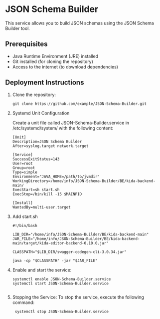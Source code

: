 # JSON Schema Builder

This service allows you to build JSON schemas using the JSON Schema Builder tool.

## Prerequisites

- Java Runtime Environment (JRE) installed
- Git installed (for cloning the repository)
- Access to the internet (to download dependencies)

## Deployment Instructions

1. Clone the repository:

   ```shell
   git clone https://github.com/example/JSON-Schema-Builder.git

2. Systemd Unit Configuration

    Create a unit file called JSON-Schema-Builder.service in /etc/systemd/system/ with the following content:
    ```shell
    [Unit]
    Description=JSON Schema Builder
    After=syslog.target network.target
    
    [Service]
    SuccessExitStatus=143
    User=root
    Group=root
    Type=simple
    Environment="JAVA_HOME=/path/to/jvmdir"
    WorkingDirectory=/home/info/JSON-Schema-Builder/BE/kida-backend-main/
    ExecStart=sh start.sh
    ExecStop=/bin/kill -15 $MAINPID
    
    [Install]
    WantedBy=multi-user.target  
3. Add start.sh
   ```shell
   #!/bin/bash

   LIB_DIR="/home/info/JSON-Schema-Builder/BE/kida-backend-main"
   JAR_FILE="/home/info/JSON-Schema-Builder/BE/kida-backend-main/target/kida-editor-backend-0.10.0.jar"

   CLASSPATH="$LIB_DIR/swagger-codegen-cli-3.0.34.jar"

   java -cp "$CLASSPATH" -jar "$JAR_FILE"

4. Enable and start the service:
   ```shell
   systemctl enable JSON-Schema-Builder.service
   systemctl start JSON-Schema-Builder.service


5. Stopping the Service:
   To stop the service, execute the following command:
   ```shell
    systemctl stop JSON-Schema-Builder.service


